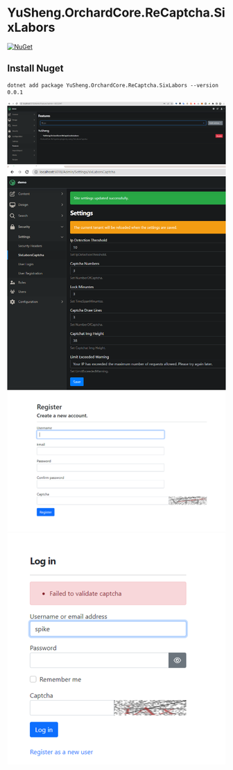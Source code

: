 # YuSheng.OrchardCore.ReCaptcha.SixLabors


[![NuGet](https://img.shields.io/nuget/v/YuSheng.OrchardCore.ReCaptcha.SixLabors.svg)](https://www.nuget.org/packages/YuSheng.OrchardCore.ReCaptcha.SixLabors)

## Install Nuget

```
dotnet add package YuSheng.OrchardCore.ReCaptcha.SixLabors --version 0.0.1

```


![Install](Images/20230322150151.png)
![Config](Images/20230322150153.png)
![Login](Images/20230322150224.png)
![Register](Images/20230322150251.png)
